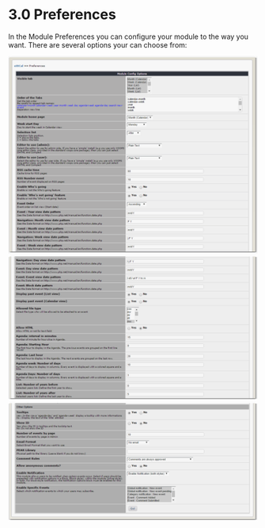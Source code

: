# 3.0 Preferences

In the Module Preferences you can configure your module to the way you want. There are several options your can choose from:

![](../assets/pref001.png)
![](../assets/pref002.png)
![](../assets/pref003.png)
